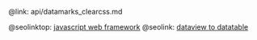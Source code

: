 @link: api/datamarks_clearcss.md

@seolinktop: [javascript web framework](https://webix.com)
@seolink: [dataview to datatable](https://webix.com/widget/dataview/)